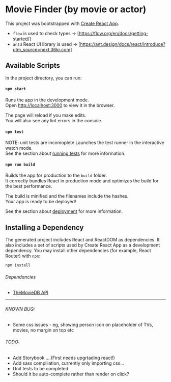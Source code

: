 # Movie Finder (by movie or actor)

This project was bootstrapped with [Create React App](https://github.com/facebookincubator/create-react-app).
* `flow` is used to check types -> [https://flow.org/en/docs/getting-started/]
* `antd` React UI library is used -> [https://ant.design/docs/react/introduce?utm_source=next.36kr.com]


## Available Scripts

In the project directory, you can run:

#### `npm start`

Runs the app in the development mode.<br>
Open [http://localhost:3000](http://localhost:3000) to view it in the browser.

The page will reload if you make edits.<br>
You will also see any lint errors in the console.

#### `npm test` 

NOTE: unit tests are incomoplete
Launches the test runner in the interactive watch mode.<br>
See the section about [running tests](#running-tests) for more information.

#### `npm run build`

Builds the app for production to the `build` folder.<br>
It correctly bundles React in production mode and optimizes the build for the best performance.

The build is minified and the filenames include the hashes.<br>
Your app is ready to be deployed!

See the section about [deployment](#deployment) for more information.

## Installing a Dependency

The generated project includes React and ReactDOM as dependencies. It also includes a set of scripts used by Create React App as a development dependency. You may install other dependencies (for example, React Router) with `npm`:

```sh
npm install
```

###### Dependancies

* [TheMovieDB API](https://developers.themoviedb.org/3)

---

###### KNOWN BUG:

- Some css issues - eg, showing person icon on placeholder of TVs, movies, no margin on top etc


###### TODO:

- Add Storybook ....(First needs upgrtading react!)
- Add sass compiliation, currently only importing css...
- Unit tests to be completed
- Should it be auto-complete rather than render on click? 
